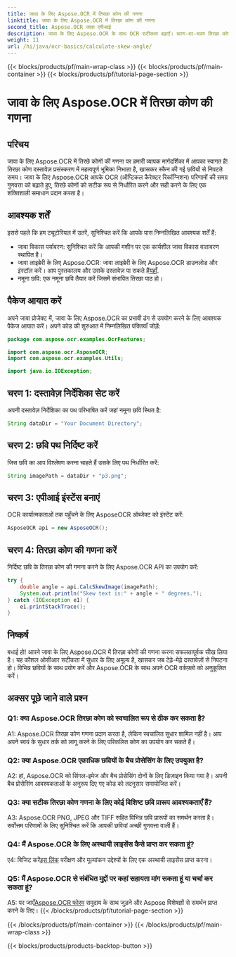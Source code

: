 ```yaml
---
title: जावा के लिए Aspose.OCR में तिरछा कोण की गणना
linktitle: जावा के लिए Aspose.OCR में तिरछा कोण की गणना
second_title: Aspose.OCR जावा एपीआई
description: जावा के लिए Aspose.OCR के साथ OCR सटीकता बढ़ाएँ। चरण-दर-चरण तिरछा कोणों की गणना करना सीखें। दस्तावेज़ प्रसंस्करण को सहजता से सुधारें।
weight: 11
url: /hi/java/ocr-basics/calculate-skew-angle/
---
```


{{< blocks/products/pf/main-wrap-class >}}
{{< blocks/products/pf/main-container >}}
{{< blocks/products/pf/tutorial-page-section >}}

# जावा के लिए Aspose.OCR में तिरछा कोण की गणना

## परिचय

जावा के लिए Aspose.OCR में तिरछे कोणों की गणना पर हमारी व्यापक मार्गदर्शिका में आपका स्वागत है! तिरछा कोण दस्तावेज़ प्रसंस्करण में महत्वपूर्ण भूमिका निभाता है, खासकर स्कैन की गई छवियों से निपटते समय। जावा के लिए Aspose.OCR आपके OCR (ऑप्टिकल कैरेक्टर रिकॉग्निशन) परिणामों की समग्र गुणवत्ता को बढ़ाते हुए, तिरछे कोणों को सटीक रूप से निर्धारित करने और सही करने के लिए एक शक्तिशाली समाधान प्रदान करता है।

## आवश्यक शर्तें

इससे पहले कि हम ट्यूटोरियल में उतरें, सुनिश्चित करें कि आपके पास निम्नलिखित आवश्यक शर्तें हैं:

- जावा विकास पर्यावरण: सुनिश्चित करें कि आपकी मशीन पर एक कार्यशील जावा विकास वातावरण स्थापित है।
-  जावा लाइब्रेरी के लिए Aspose.OCR: जावा लाइब्रेरी के लिए Aspose.OCR डाउनलोड और इंस्टॉल करें। आप पुस्तकालय और उसके दस्तावेज़ पा सकते हैं[यहाँ](https://reference.aspose.com/ocr/java/).
- नमूना छवि: एक नमूना छवि तैयार करें जिसमें संभावित तिरछा पाठ हो।

## पैकेज आयात करें

अपने जावा प्रोजेक्ट में, जावा के लिए Aspose.OCR का प्रभावी ढंग से उपयोग करने के लिए आवश्यक पैकेज आयात करें। अपने कोड की शुरुआत में निम्नलिखित पंक्तियाँ जोड़ें:

```java
package com.aspose.ocr.examples.OcrFeatures;

import com.aspose.ocr.AsposeOCR;
import com.aspose.ocr.examples.Utils;

import java.io.IOException;
```

## चरण 1: दस्तावेज़ निर्देशिका सेट करें

अपनी दस्तावेज़ निर्देशिका का पथ परिभाषित करें जहां नमूना छवि स्थित है:

```java
String dataDir = "Your Document Directory";
```

## चरण 2: छवि पथ निर्दिष्ट करें

जिस छवि का आप विश्लेषण करना चाहते हैं उसके लिए पथ निर्धारित करें:

```java
String imagePath = dataDir + "p3.png";
```

## चरण 3: एपीआई इंस्टेंस बनाएं

OCR कार्यात्मकताओं तक पहुँचने के लिए AsposeOCR ऑब्जेक्ट को इंस्टेंट करें:

```java
AsposeOCR api = new AsposeOCR();
```

## चरण 4: तिरछा कोण की गणना करें

निर्दिष्ट छवि के तिरछा कोण की गणना करने के लिए Aspose.OCR API का उपयोग करें:

```java
try {
    double angle = api.CalcSkewImage(imagePath);
    System.out.println("Skew text is:" + angle + " degrees.");
} catch (IOException e1) {
    e1.printStackTrace();
}
```

## निष्कर्ष

बधाई हो! आपने जावा के लिए Aspose.OCR में तिरछा कोणों की गणना करना सफलतापूर्वक सीख लिया है। यह कौशल ओसीआर सटीकता में सुधार के लिए अमूल्य है, खासकर जब टेढ़े-मेढ़े दस्तावेज़ों से निपटना हो। विभिन्न छवियों के साथ प्रयोग करें और Aspose.OCR के साथ अपने OCR वर्कफ़्लो को अनुकूलित करें।

## अक्सर पूछे जाने वाले प्रश्न

### Q1: क्या Aspose.OCR तिरछा कोण को स्वचालित रूप से ठीक कर सकता है?

A1: Aspose.OCR तिरछा कोण गणना प्रदान करता है, लेकिन स्वचालित सुधार शामिल नहीं है। आप अपने स्वयं के सुधार तर्क को लागू करने के लिए परिकलित कोण का उपयोग कर सकते हैं।

### Q2: क्या Aspose.OCR एकाधिक छवियों के बैच प्रोसेसिंग के लिए उपयुक्त है?

A2: हां, Aspose.OCR को सिंगल-इमेज और बैच प्रोसेसिंग दोनों के लिए डिज़ाइन किया गया है। अपनी बैच प्रोसेसिंग आवश्यकताओं के अनुरूप दिए गए कोड को तदनुसार समायोजित करें।

### Q3: क्या सटीक तिरछा कोण गणना के लिए कोई विशिष्ट छवि प्रारूप आवश्यकताएँ हैं?

A3: Aspose.OCR PNG, JPEG और TIFF सहित विभिन्न छवि प्रारूपों का समर्थन करता है। सर्वोत्तम परिणामों के लिए सुनिश्चित करें कि आपकी छवियां अच्छी गुणवत्ता वाली हैं।

### Q4: मैं Aspose.OCR के लिए अस्थायी लाइसेंस कैसे प्राप्त कर सकता हूं?

 ए4: विजिट करें[इस लिंक](https://purchase.aspose.com/temporary-license/) परीक्षण और मूल्यांकन उद्देश्यों के लिए एक अस्थायी लाइसेंस प्राप्त करना।

### Q5: मैं Aspose.OCR से संबंधित मुद्दों पर कहां सहायता मांग सकता हूं या चर्चा कर सकता हूं?

 A5: पर जाएँ[Aspose.OCR फोरम](https://forum.aspose.com/c/ocr/16) समुदाय के साथ जुड़ने और Aspose विशेषज्ञों से समर्थन प्राप्त करने के लिए।
{{< /blocks/products/pf/tutorial-page-section >}}

{{< /blocks/products/pf/main-container >}}
{{< /blocks/products/pf/main-wrap-class >}}

{{< blocks/products/products-backtop-button >}}
